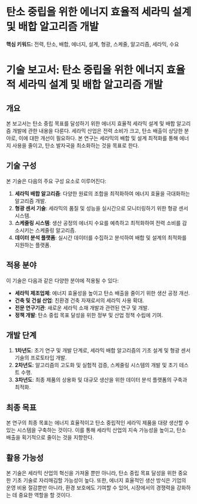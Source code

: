 # 탄소 중립을 위한 에너지 효율적 세라믹 설계 및 배합 알고리즘 개발
**핵심 키워드:** 전력, 탄소, 배합, 에너지, 설계, 형광, 스케줄, 알고리즘, 세라믹, 수요

# 기술 보고서: 탄소 중립을 위한 에너지 효율적 세라믹 설계 및 배합 알고리즘 개발

## 개요
본 보고서는 탄소 중립 목표를 달성하기 위한 에너지 효율적 세라믹 설계 및 배합 알고리즘 개발에 관한 내용을 다룬다. 세라믹 산업은 전력 소비가 크고, 탄소 배출이 상당한 분야로, 이에 대한 개선이 필요하다. 본 연구는 세라믹의 배합 및 설계 최적화를 통해 에너지 사용을 줄이고, 탄소 발자국을 최소화하는 것을 목표로 한다.

## 기술 구성
본 기술은 다음의 주요 구성 요소로 이루어진다:
1. **세라믹 배합 알고리즘**: 다양한 원료의 조합을 최적화하여 에너지 효율을 극대화하는 알고리즘 개발.
2. **형광 센서 기술**: 세라믹의 품질 및 성능을 실시간으로 모니터링하기 위한 형광 센서 시스템.
3. **스케줄링 시스템**: 생산 공정의 에너지 수요를 예측하고 최적화하여 전력 소비를 감소시키는 스케줄링 알고리즘.
4. **데이터 분석 플랫폼**: 실시간 데이터를 수집하고 분석하여 배합 및 설계의 최적화를 지원하는 플랫폼.

## 적용 분야
이 기술은 다음과 같은 다양한 분야에 적용될 수 있다:
- **세라믹 제조업체**: 에너지 효율성을 높이고 탄소 배출을 줄이기 위한 생산 공정 개선.
- **건축 및 건설 산업**: 친환경 건축 자재로서의 세라믹 사용 확대.
- **전문 연구기관**: 새로운 세라믹 소재 개발과 관련된 연구 및 개발.
- **정책 개발**: 탄소 중립 목표 달성을 위한 정부 및 산업 정책 수립에 기여.

## 개발 단계
1. **1차년도**: 초기 연구 및 개발 단계로, 세라믹 배합 알고리즘의 기초 설계 및 형광 센서 기술의 프로토타입 개발.
2. **2차년도**: 알고리즘의 고도화 및 실험적 검증, 스케줄링 시스템의 개발 및 초기 테스트 수행.
3. **3차년도**: 최종 제품의 상용화 및 대규모 생산을 위한 데이터 분석 플랫폼의 구축과 최적화.

## 최종 목표
본 연구의 최종 목표는 에너지 효율적이고 탄소 중립적인 세라믹 제품을 대량 생산할 수 있는 시스템을 구축하는 것이다. 이를 통해 세라믹 산업의 지속 가능성을 높이고, 탄소 배출을 획기적으로 줄이는 것을 지향한다.

## 활용 가능성
본 기술은 세라믹 산업의 혁신을 가져올 뿐만 아니라, 탄소 중립 목표 달성을 위한 중요한 기초 기술로 자리매김할 가능성이 높다. 또한, 에너지 효율적인 생산 방식은 기업의 운영 비용 절감뿐만 아니라, 환경 보호에도 기여할 수 있어, 시장에서의 경쟁력을 강화하는 데 중요한 역할을 할 것이다.